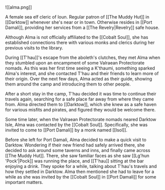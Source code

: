 ![[alma.png]]

A female sea elf cleric of Ioun. Regular patron of [[The Muddy Hut]] in [[Darktow]] whenever she's near or in town. Otherwise resides in [[Port Damali]], providing her services from a [[The Revelry|Revelry]] safe house.

Although Alma is not officially affiliated to the [[Cobalt Soul]], she has established connections there with various monks and clerics during her previous visits to the library.

During [[T'hau]]'s escape from the aboleth's clutches, they met Alma when they stumbled upon an encampment of some Valraean Protectorate nomads. As this was her first time seeing a K'thaumi, something sparked Alma's interest, and she contacted T'hau and their friends to learn more of their origin. Over the next few days, Alma acted as their guide, showing them around the camp and introducing them to other people. 

After a short stay in the camp, T'hau decided it was time to continue their travels again, searching for a safe place far away from where they came from. Alma directed them to [[Darktow]], which she knew as a safe haven for various misfits and pirates, and figured they would be welcome there.

Some time later, when the Valraean Protectorate nomads neared Darktow Isle, Alma was contacted by the [[Cobalt Soul]]. Specifically, she was invited to come to [[Port Damali]] by a monk named [[Isol]].

Before she left for Port Damali, Alma decided to make a quick visit to Darktow. Wondering if their new friend had safely arrived there, she decided to ask around some taverns and inns, and finally came across [[The Muddy Hut]]. There, she saw familiar faces as she saw [[Lg'hun 'Pock'|Pock]] was running the place, and [[T'hau]] sitting at the bar enjoying a drink. They spoke for a while, talking about T'hau's travels and how they settled in Darktow. Alma then mentioned she had to leave for a while as she was invited by the [[Cobalt Soul]] in [[Port Damali]] for some important matters.